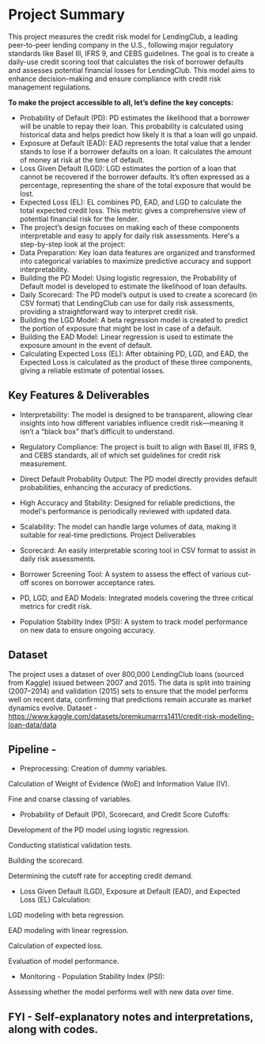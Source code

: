 # Project Summary

This project measures the credit risk model for LendingClub, a leading peer-to-peer lending company in the U.S., following major regulatory standards like Basel III, IFRS 9, and CEBS guidelines. The goal is to create a daily-use credit scoring tool that calculates the risk of borrower defaults and assesses potential financial losses for LendingClub. This model aims to enhance decision-making and ensure compliance with credit risk management regulations.

**To make the project accessible to all, let’s define the key concepts:**

* Probability of Default (PD): PD estimates the likelihood that a borrower will be unable to repay their loan. This probability is calculated using historical data and helps predict how likely it is that a loan will go unpaid.
* Exposure at Default (EAD): EAD represents the total value that a lender stands to lose if a borrower defaults on a loan. It calculates the amount of money at risk at the time of default.
* Loss Given Default (LGD): LGD estimates the portion of a loan that cannot be recovered if the borrower defaults. It’s often expressed as a percentage, representing the share of the total exposure that would be lost.
* Expected Loss (EL): EL combines PD, EAD, and LGD to calculate the total expected credit loss. This metric gives a comprehensive view of potential financial risk for the lender.
* The project’s design focuses on making each of these components interpretable and easy to apply for daily risk assessments. Here's a step-by-step look at the project:
* Data Preparation: Key loan data features are organized and transformed into categorical variables to maximize predictive accuracy and support interpretability.
* Building the PD Model: Using logistic regression, the Probability of Default model is developed to estimate the likelihood of loan defaults.
* Daily Scorecard: The PD model’s output is used to create a scorecard (in CSV format) that LendingClub can use for daily risk assessments, providing a straightforward way to interpret credit risk.
* Building the LGD Model: A beta regression model is created to predict the portion of exposure that might be lost in case of a default.
* Building the EAD Model: Linear regression is used to estimate the exposure amount in the event of default.
* Calculating Expected Loss (EL): After obtaining PD, LGD, and EAD, the Expected Loss is calculated as the product of these three components, giving a reliable estimate of potential losses.

## Key Features & Deliverables

* Interpretability: The model is designed to be transparent, allowing clear insights into how different variables influence credit risk—meaning it isn’t a “black box” that’s difficult to understand.

*	Regulatory Compliance: The project is built to align with Basel III, IFRS 9, and CEBS standards, all of which set guidelines for credit risk measurement.

*	Direct Default Probability Output: The PD model directly provides default probabilities, enhancing the accuracy of predictions.

*	High Accuracy and Stability: Designed for reliable predictions, the model's performance is periodically reviewed with updated data.

*	Scalability: The model can handle large volumes of data, making it suitable for real-time predictions.
Project Deliverables

*	Scorecard: An easily interpretable scoring tool in CSV format to assist in daily risk assessments.

*	Borrower Screening Tool: A system to assess the effect of various cut-off scores on borrower acceptance rates.

*	PD, LGD, and EAD Models: Integrated models covering the three critical metrics for credit risk.

*	Population Stability Index (PSI): A system to track model performance on new data to ensure ongoing accuracy.

## Dataset

The project uses a dataset of over 800,000 LendingClub loans (sourced from Kaggle) issued between 2007 and 2015. The data is split into training (2007–2014) and validation (2015) sets to ensure that the model performs well on recent data, confirming that predictions remain accurate as market dynamics evolve.
Dataset - https://www.kaggle.com/datasets/premkumarrrs1411/credit-risk-modelling-loan-data/data


## Pipeline - 
* Preprocessing:
Creation of dummy variables.

Calculation of Weight of Evidence (WoE) and Information Value (IV).

Fine and coarse classing of variables.

* Probability of Default (PD), Scorecard, and Credit Score Cutoffs:

Development of the PD model using logistic regression.

Conducting statistical validation tests.

Building the scorecard.

Determining the cutoff rate for accepting credit demand.

* Loss Given Default (LGD), Exposure at Default (EAD), and Expected Loss (EL) Calculation:

LGD modeling with beta regression.

EAD modeling with linear regression.

Calculation of expected loss.

Evaluation of model performance.

* Monitoring - Population Stability Index (PSI):

Assessing whether the model performs well with new data over time.
                                                                                               
## FYI - Self-explanatory notes and interpretations, along with codes. ##
     





